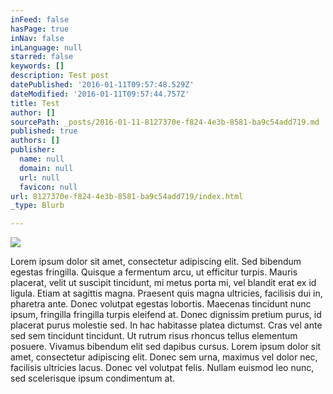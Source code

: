 ```yaml
---
inFeed: false
hasPage: true
inNav: false
inLanguage: null
starred: false
keywords: []
description: Test post
datePublished: '2016-01-11T09:57:48.529Z'
dateModified: '2016-01-11T09:57:44.757Z'
title: Test
author: []
sourcePath: _posts/2016-01-11-8127370e-f824-4e3b-8581-ba9c54add719.md
published: true
authors: []
publisher:
  name: null
  domain: null
  url: null
  favicon: null
url: 8127370e-f824-4e3b-8581-ba9c54add719/index.html
_type: Blurb

---
```

![](https://the-grid-user-content.s3-us-west-2.amazonaws.com/4cfe3e2e-437b-46d9-9de6-0776d492ec98.jpg)

Lorem ipsum dolor sit amet, consectetur adipiscing elit. Sed bibendum egestas fringilla. Quisque a fermentum arcu, ut efficitur turpis. Mauris placerat, velit ut suscipit tincidunt, mi metus porta mi, vel blandit erat ex id ligula. Etiam at sagittis magna. Praesent quis magna ultricies, facilisis dui in, pharetra ante. Donec volutpat egestas lobortis. Maecenas tincidunt nunc ipsum, fringilla fringilla turpis eleifend at. Donec dignissim pretium purus, id placerat purus molestie sed. In hac habitasse platea dictumst. Cras vel ante sed sem tincidunt tincidunt. Ut rutrum risus rhoncus tellus elementum posuere. Vivamus bibendum elit sed dapibus cursus. Lorem ipsum dolor sit amet, consectetur adipiscing elit. Donec sem urna, maximus vel dolor nec, facilisis ultricies lacus. Donec vel volutpat felis. Nullam euismod leo nunc, sed scelerisque ipsum condimentum at.